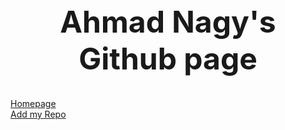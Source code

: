  <center><font size="20" ><strong>Ahmad Nagy's Github page</strong> </font></center> 


  <br>
  <br>
  <a href="https://ahmadnagy.github.io/index.html">Homepage</a>
  <br>
  <a href="https://ahmadnagy.github.io/repo.html">Add my Repo</a>
  <br>
